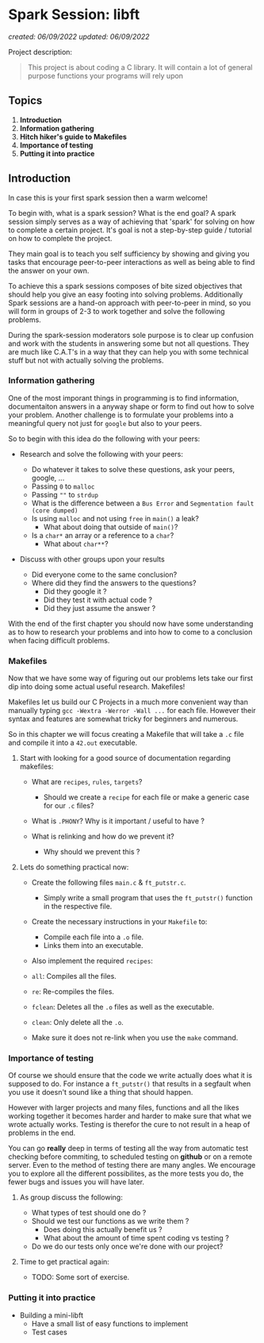 # Spark Session: libft

_created: 06/09/2022_
_updated: 06/09/2022_

Project description:

> This project is about coding a C library. It will contain a lot of general purpose functions your programs will rely upon

## Topics

1. **Introduction**
2. **Information gathering**
3. **Hitch hiker's guide to Makefiles**
4. **Importance of testing**
5. **Putting it into practice**

## Introduction

In case this is your first spark session then a warm welcome!

To begin with, what is a spark session? What is the end goal?
A spark session simply serves as a way of achieving that 'spark' for solving on
how to complete a certain project. It's goal is not a step-by-step guide / tutorial
on how to complete the project.

They main goal is to teach you self sufficiency by showing and giving you tasks
that encourage peer-to-peer interactions as well as being able to find the answer
on your own.

To achieve this a spark sessions composes of bite sized objectives that should help
you give an easy footing into solving problems. Additionally Spark sessions are a hand-on
approach with peer-to-peer in mind, so you will form in groups of 2-3 to work together and solve the following problems.

During the spark-session moderators sole purpose is to clear up confusion and work with the students
in answering some but not all questions. They are much like C.A.T's in a way that they can
help you with some technical stuff but not with actually solving the problems.

### Information gathering

One of the most imporant things in programming is to find information, documentaiton answers in
a anyway shape or form to find out how to solve your problem. Another challenge is to formulate your problems into a meaningful query not just for `google` but also to your peers.

So to begin with this idea do the following with your peers:

- Research and solve the following with your peers:

  - Do whatever it takes to solve these questions, ask your peers, google, ...
  - Passing `0` to `malloc`
  - Passing `""` to `strdup`
  - What is the difference between a `Bus Error` and `Segmentation fault (core dumped)`
  - Is using `malloc` and not using `free` in `main()` a leak?
    - What about doing that outside of `main()`?
  - Is a `char*` an array or a reference to a `char`?
    - What about `char**`?

- Discuss with other groups upon your results
  - Did everyone come to the same conclusion?
  - Where did they find the answers to the questions?
    - Did they google it ?
    - Did they test it with actual code ?
    - Did they just assume the answer ?

With the end of the first chapter you should now have some understanding as to how to research your problems
and into how to come to a conclusion when facing difficult problems.

### Makefiles

Now that we have some way of figuring out our problems lets take our first dip into
doing some actual useful research. Makefiles!

Makefiles let us build our C Projects in a much more convenient way than manually typing
`gcc -Wextra -Werror -Wall ...` for each file. However their syntax and features are somewhat
tricky for beginners and numerous.

So in this chapter we will focus creating a Makefile that will take a `.c` file and compile it into a `42.out` executable.

1. Start with looking for a good source of documentation regarding makefiles:

   - What are `recipes`, `rules`, `targets`?

     - Should we create a `recipe` for each file or make a generic case for our `.c` files?

   - What is `.PHONY`? Why is it important / useful to have ?
   - What is relinking and how do we prevent it?
     - Why should we prevent this ?

2. Lets do something practical now:

   - Create the following files `main.c` & `ft_putstr.c`.

     - Simply write a small program that uses the `ft_putstr()` function in the respective file.

   - Create the necessary instructions in your `Makefile` to:

     - Compile each file into a `.o` file.
     - Links them into an executable.

   - Also implement the required `recipes`:
   - `all`: Compiles all the files.
   - `re`: Re-compiles the files.
   - `fclean`: Deletes all the `.o` files as well as the executable.
   - `clean`: Only delete all the `.o`.
   - Make sure it does not re-link when you use the `make` command.

### Importance of testing

Of course we should ensure that the code we write actually does what it is supposed to do.
For instance a `ft_putstr()` that results in a segfault when you use it doesn't sound like a thing
that should happen.

However with larger projects and many files, functions and all the likes working together it becomes
harder and harder to make sure that what we wrote actually works. Testing is therefor the cure to not result in a heap of problems in the end.

You can go **really** deep in terms of testing all the way from automatic test checking
before commiting, to scheduled testing on **github** or on a remote server. Even to the method of
testing there are many angles. We encourage you to explore all the different possibilites, as the
more tests you do, the fewer bugs and issues you will have later.

1. As group discuss the following:

   - What types of test should one do ?
   - Should we test our functions as we write them ?
     - Does doing this actually benefit us ?
     - What about the amount of time spent coding vs testing ?
   - Do we do our tests only once we're done with our project?

2. Time to get practical again:
   - TODO: Some sort of exercise.

### Putting it into practice

- Building a mini-libft
  - Have a small list of easy functions to implement
  - Test cases
